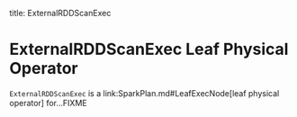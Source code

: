 title: ExternalRDDScanExec

# ExternalRDDScanExec Leaf Physical Operator

`ExternalRDDScanExec` is a link:SparkPlan.md#LeafExecNode[leaf physical operator] for...FIXME
